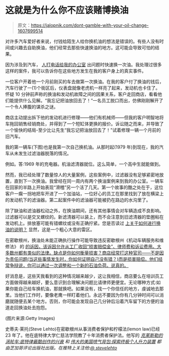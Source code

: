 # 这就是为什么你不应该赌博换油

> 原文：<https://jalopnik.com/dont-gamble-with-your-oil-change-1607699514>

对许多汽车爱好者来说，付钱给陌生人给你换机油的想法是错误的。有些人没有时间或兴趣去自助换油，他们经常去那些快速换油的地方。这可能会导致可怕的结果。



因为涉及到汽车， [人打电话给我的办公室](https://oppositelock.kinja.com/how-do-lemon-laws-work-1606491159) 出问题时快速换一次油。我处理过很多这样的案件，我可以告诉你在这些地方发生在我的客户身上的真实事件。

一位客户开着他一个月前刚买的车去做第一次换油。在我的客户付了换油的钱后，汽车行驶了一(1)个街区后，仪表盘就像老虎机一样亮了起来，发动机也卡住了。怀疑 10 分钟前声称的换油和发动机故障之间的因果关系，客户走回商店，看看他们能提供什么见解。“我忘记把油放回去了！”一名员工脱口而出，仿佛刚刚解开了一个令人捧腹的谋杀之谜。

商店主动提出拆下他的发动机进行修理——他们有机械师——但我的客户明智地将车拖回销售经销商处，并得到了一个短缸体更换的报价。诉讼随之而来，并导致了一个愉快的结局-至少比让先生“我忘记把油放回去了！”试着修理一辆一个月前的旧汽车。

我的第一辆车(下图)也是我第一次自己换机油。从那时起(1979 年)到现在，我的汽车从未发生过滤油器脱落的情况。

例如。答:1969 年的充电器。机油滤清器就位。这么简单，一个高中生就能做到。

然而，我已经处理了数量惊人的大量案例，这些案例中，过滤器没有足够紧密地放置，直到下一次换油。我曾经在同一周内有两个换油案例来到我的办公室。一辆车在回家的半路上开始表现“滑稽”另一个活了几天。第一个故事的酷之处在于，这位客户一瘸一拐地把车开进了一个加油站，一位好心的员工在那里找到了放在横梁上的发动机下的滤油器。第二起案件中的滤油器可能被扔在路边的水沟里了。

除了缺油和滤油器松动之外，在换油期间，还有其他事情会对车辆造成不良影响。过滤器可以是交叉螺纹的。新滤清器可以装上，而不会注意到旧滤清器的垫圈粘在发动机上。排放塞可能有错螺纹或没有正确拧紧。您是否读过 [上关于如何进行换油的说明？](http://www.edmunds.com/how-to/how-to-change-your-oil-the-real-down-and-dirty.html) 显然，这是一个粗心大意的雷区。

在密歇根州，换油处未能正确执行操作可能导致违反密歇根州《机动车辆服务和维修法》 的 [的诉因，该诉因允许从工厂收回“损害赔偿金”、律师费和诉讼费用。大多数州都有类似的法律。缺点是你如何衡量损害？商店经常打这种官司——不是因为责任问题(当这些事情发生时，你如何证明自己没有错？)而是损害赔偿。他们经常争辩说，你可以通过一次调整和一个新的石油负荷。说真的。](http://www.michigan.gov/sos/0,4670,7-127-49534_50301_50324-88751--,00.html)

好消息是，这些天我看到的这种情况越来越少，这让我相信，商店要么在培训员工方面做得越来越好，要么意识到合理解决问题比请律师更便宜。无论哪种方式:如果你能自己给车换机油，那就换吧。如果没有，找一个你信任的地方，虔诚地去那里。当他们工作时，要像老鹰一样盯着他们。永远不要因为你有几分钟时间可以消磨就随便去某个地方。否则，你可能会发现自己几分钟后沿着汽车留下的方便的油道走回换油处去抱怨。

(图片来源:Getty Images)

史蒂夫·莱托(Steve Lehto)在密歇根州从事消费者保护和柠檬法(lemon law)已经 23 年了。他在底特律大学仁慈法学院教了十年消费者保护法。他写的 [*克莱斯勒的涡轮车:底特律最酷创作的兴衰*](https://www.amazon.com/dp/1569765499?asc_campaign=InlineText&asc_refurl=https://jalopnik.com/dont-gamble-with-your-oil-change-1607699514&asc_source=&linkCode=ogi&psc=1&smid=A3UVSDRNC96DX2&tag=kinjajalopniklink-20&th=1) *和* [*伟大的美国喷气背包:探索终极个人升力装置*](http://www.amazon.com/Great-American-Jet-Pack-Individual/dp/1613744307/?asc_campaign=InlineText&asc_refurl=https://jalopnik.com/dont-gamble-with-your-oil-change-1607699514&asc_source=&ascsub&tag=kinjajalopniklink-20) *都由芝加哥评论出版社出版。在推特上关注他:*[*@ stevelehto*](https://twitter.com/stevelehto)